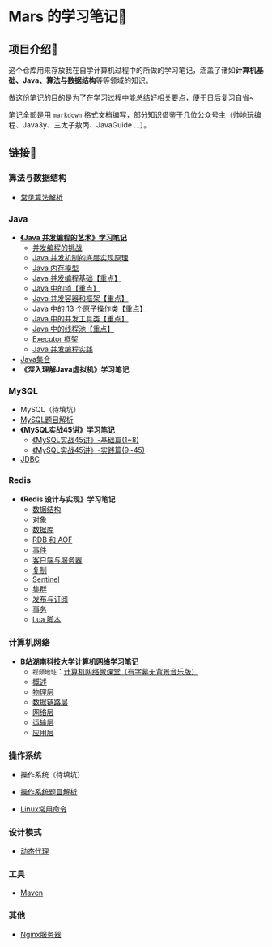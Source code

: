 # Mars 的学习笔记📕



## 项目介绍💬

这个仓库用来存放我在自学计算机过程中的所做的学习笔记，涵盖了诸如**计算机基础、Java、算法与数据结构**等等领域的知识。

做这份笔记的目的是为了在学习过程中能总结好相关要点，便于日后复习自省~

笔记全部是用 `markdown` 格式文档编写，部分知识借鉴于几位公众号主（帅地玩编程、Java3y、三太子敖丙、JavaGuide ...）。



## 链接🔗

### 算法与数据结构

- [常见算法解析](./Algorithm/常见算法解析.md)

### Java

- **[《Java 并发编程的艺术》学习笔记](./Java_Concurrency/Java并发编程的艺术学习笔记/Java并发编程.md)**
  - [并发编程的挑战](./Java_Concurrency/Java并发编程的艺术学习笔记/1-并发编程的挑战.md)
  - [Java 并发机制的底层实现原理](./Java_Concurrency/Java并发编程的艺术学习笔记/2-Java并发机制的底层实现原理.md)
  - [Java 内存模型](./Java_Concurrency/Java并发编程的艺术学习笔记/3-Java内存模型.md)
  - [Java 并发编程基础【重点】](./Java_Concurrency/Java并发编程的艺术学习笔记/4-Java并发编程基础.md)
  - [Java 中的锁【重点】](./Java_Concurrency/Java并发编程的艺术学习笔记/5-Java中的锁.md)
  - [Java 并发容器和框架【重点】](./Java_Concurrency/Java并发编程的艺术学习笔记/6-Java并发容器和框架.md)
  - [Java 中的 13 个原子操作类【重点】](./Java_Concurrency/Java并发编程的艺术学习笔记/7-Java中的13个原子操作类.md)
  - [Java 中的并发工具类【重点】](./Java_Concurrency/Java并发编程的艺术学习笔记/8-Java中的并发工具类.md)
  - [Java 中的线程池【重点】](./Java_Concurrency/Java并发编程的艺术学习笔记/9-Java中的线程池.md)
  - [Executor 框架](./Java_Concurrency/Java并发编程的艺术学习笔记/10-Executor框架.md)
  - [Java 并发编程实践](./Java_Concurrency/Java并发编程的艺术学习笔记/11-Java并发编程实践.md)
- [Java集合](./Java_Container/Java集合.md)
- **《深入理解Java虚拟机》学习笔记**

### MySQL

- MySQL（待填坑）
- [MySQL题目解析](./MySQL/MySQL题目解析.md)
- **《MySQL实战45讲》学习笔记**
  - [《MySQL实战45讲》-基础篇(1~8)](./MySQL/《MySQL实战45讲》笔记/MySQL实战45讲-基础篇(1~8).md)
  - [《MySQL实战45讲》-实践篇(9~45)](./MySQL/《MySQL实战45讲》笔记/MySQL实战45讲-实践篇(9~45).md)
- [JDBC](./JDBC/JDBC.md)

### Redis

- **《Redis 设计与实现》学习笔记**
  - [数据结构](./Redis/Redis设计与实现笔记/Redis设计与实现-1-数据结构.md)
  - [对象](./Redis/Redis设计与实现笔记/Redis设计与实现-2-对象.md)
  - [数据库](./Redis/Redis设计与实现笔记/Redis设计与实现-3-数据库.md)
  - [RDB 和 AOF](./Redis/Redis设计与实现笔记/Redis设计与实现-4-RDB持久化和AOF持久化.md)
  - [事件](./Redis/Redis设计与实现笔记/Redis设计与实现-5-事件.md)
  - [客户端与服务器](./Redis/Redis设计与实现笔记/Redis设计与实现-6-客户端与服务器.md)
  - [复制](./Redis/Redis设计与实现笔记/Redis设计与实现-7-复制.md)
  - [Sentinel](./Redis/Redis设计与实现笔记/Redis设计与实现-8-Sentinel.md)
  - [集群](./Redis/Redis设计与实现笔记/Redis设计与实现-9-集群.md)
  - [发布与订阅](./Redis/Redis设计与实现笔记/Redis设计与实现-10-发布与订阅.md)
  - [事务](./Redis/Redis设计与实现笔记/Redis设计与实现-11-事务.md)
  - [Lua 脚本](./Redis/Redis设计与实现笔记/Redis设计与实现-12-Lua脚本.md)

### 计算机网络

- **B站湖南科技大学计算机网络学习笔记**
  - `视频地址`：[计算机网络微课堂（有字幕无背景音乐版）](https://www.bilibili.com/video/BV1c4411d7jb?share_source=copy_web)
  - [概述](./NetWork/湖科大计算机网络学习笔记/计算机网络第一章（概述）/计算机网络第1章（概述）.md)
  - [物理层](./NetWork/湖科大计算机网络学习笔记/计算机网络第二章（物理层）/计算机网络第2章（物理层）.md)
  - [数据链路层](./NetWork/湖科大计算机网络学习笔记/计算机网络第三章（数据链路层）/计算机网络第3章（数据链路层）.md)
  - [网络层](./NetWork/湖科大计算机网络学习笔记/计算机网络第四章（网络层）/计算机网络第4章（网络层）.md)
  - [运输层](./NetWork/湖科大计算机网络学习笔记/计算机网络第五章（运输层）/计算机网络第5章（运输层）.md)
  - [应用层](./NetWork/湖科大计算机网络学习笔记/计算机网络第六章（应用层）/计算机网络第6章（应用层）.md)



### 操作系统

- 操作系统（待填坑）

- [操作系统题目解析](./OS/操作系统考题解析.md)
- [Linux常用命令](./Linux_Command/Linux常用命令.md)

### 设计模式

- [动态代理](./Dynamic_Proxy/动态代理.md)

### 工具

- [Maven](./Maven/maven笔记.md)

### 其他

- [Nginx服务器](./Nginx/Nginx.md)

